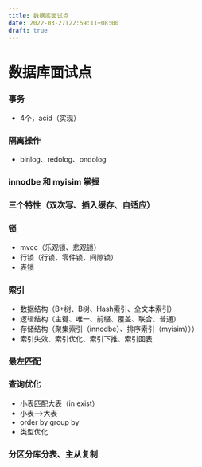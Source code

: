 ```yaml
---
title: 数据库面试点
date: 2022-03-27T22:59:11+08:00
draft: true
---
```

# 数据库面试点



### 事务

- 4个，acid（实现）

### 隔离操作

- binlog、redolog、ondolog

### innodbe 和 myisim 掌握

### 三个特性（双次写、插入缓存、自适应）

### 锁

- mvcc（乐观锁、悲观锁）
- 行锁（行锁、零件锁、间隙锁）
- 表锁

### 索引

- 数据结构（B+树、B树、Hash索引、全文本索引）
- 逻辑结构（主键、唯一、前缀、覆盖、联合、普通）
- 存储结构（聚集索引（innodbe）、排序索引（myisim）））
- 索引失效、索引优化、索引下推、索引回表

### 最左匹配

### 查询优化

- 小表匹配大表（in	exist）
- 小表—>大表
- order by	group by
- 类型优化

### 分区分库分表、主从复制
